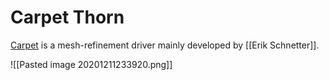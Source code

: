 # Carpet Thorn

[Carpet](www.carpetcode.org) is a mesh-refinement driver mainly developed by [[Erik Schnetter]].

![[Pasted image 20201211233920.png]]
